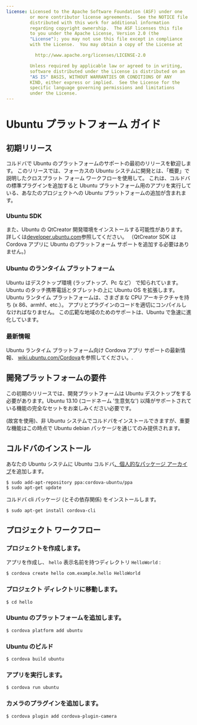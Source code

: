 ```yaml
---
license: Licensed to the Apache Software Foundation (ASF) under one
         or more contributor license agreements.  See the NOTICE file
         distributed with this work for additional information
         regarding copyright ownership.  The ASF licenses this file
         to you under the Apache License, Version 2.0 (the
         "License"); you may not use this file except in compliance
         with the License.  You may obtain a copy of the License at

           http://www.apache.org/licenses/LICENSE-2.0

         Unless required by applicable law or agreed to in writing,
         software distributed under the License is distributed on an
         "AS IS" BASIS, WITHOUT WARRANTIES OR CONDITIONS OF ANY
         KIND, either express or implied.  See the License for the
         specific language governing permissions and limitations
         under the License.
---
```


# Ubuntu プラットフォーム ガイド

## 初期リリース

コルドバで Ubuntu のプラットフォームのサポートの最初のリリースを歓迎します。 このリリースでは、フォーカスの Ubuntu システムに開発とは、「概要」で説明したクロスプラット フォーム ワークフローを使用して。 これは、コルドバの標準プラグインを追加すると Ubuntu プラットフォーム用のアプリを実行している、あなたのプロジェクトへの Ubuntu プラットフォームの追加が含まれます。

### Ubuntu SDK

また、Ubuntu の QtCreator 開発環境をインストールする可能性があります。 詳しくは[developer.ubuntu.com][1]参照してください。 （QtCreator SDK は Cordova アプリに Ubuntu のプラットフォーム サポートを追加する必要はありません。)

 [1]: http://developer.ubuntu.com

### Ubuntu のランタイム プラットフォーム

Ubuntu はデスクトップ環境 (ラップトップ、Pc など） で知られています。 Ubuntu のタッチ携帯電話とタブレットの上に Ubuntu OS を拡張します。 Ubuntu ランタイム プラットフォームは、さまざまな CPU アーキテクチャを持ち (x 86、armhf、etc.）。 アプリとプラグインのコードを適切にコンパイルしなければなりません。 この広範な地域のためのサポートは、Ubuntu で急速に進化しています。

### 最新情報

Ubuntu ランタイム プラットフォーム向け Cordova アプリ サポートの最新情報、 [wiki.ubuntu.com/Cordova][2]を参照してください。.

 [2]: http://wiki.ubuntu.com/Cordova

## 開発プラットフォームの要件

この初期のリリースでは、開発プラットフォームは Ubuntu デスクトップをする必要があります。Ubuntu 13.10 (コードネーム '生意気な') 以降がサポートされている機能の完全なセットをお楽しみください必要です。

(故宮を使用)、非 Ubuntu システムでコルドバをインストールできますが、重要な機能はこの時点で Ubuntu debian パッケージを通じてのみ提供されます。

## コルドバのインストール

あなたの Ubuntu システムに Ubuntu コルドバ[、個人的なパッケージ アーカイブ][3]を追加します。

 [3]: https://launchpad.net/~cordova-ubuntu/+archive/ppa

    $ sudo add-apt-repository ppa:cordova-ubuntu/ppa
    $ sudo apt-get update
    

コルドバ cli パッケージ (とその依存関係) をインストールします。

    $ sudo apt-get install cordova-cli
    

## プロジェクト ワークフロー

### プロジェクトを作成します。

アプリを作成し、 `hello` 表示名前を持つディレクトリ `HelloWorld` :

    $ cordova create hello com.example.hello HelloWorld
    

### プロジェクト ディレクトリに移動します。

    $ cd hello
    

### Ubuntu のプラットフォームを追加します。

    $ cordova platform add ubuntu
    

### Ubuntu のビルド

    $ cordova build ubuntu
    

### アプリを実行します。

    $ cordova run ubuntu
    

### カメラのプラグインを追加します。

    $ cordova plugin add cordova-plugin-camera